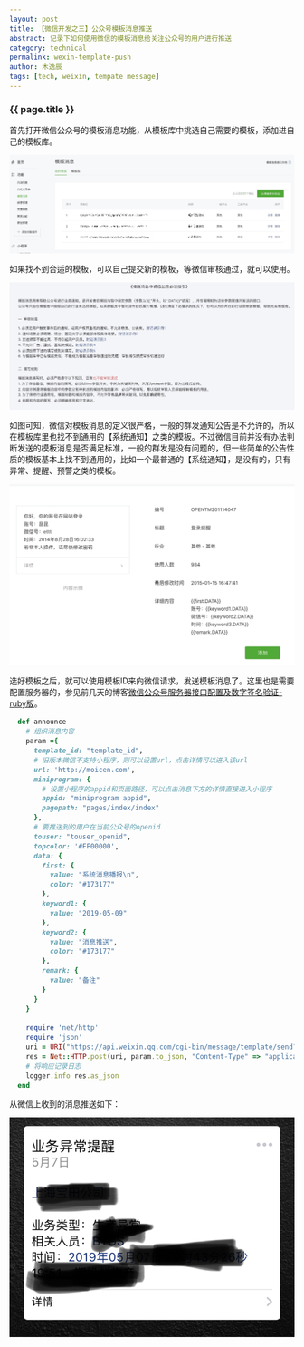 ```yaml
---
layout: post
title: 【微信开发之三】公众号模板消息推送
abstract: 记录下如何使用微信的模板消息给关注公众号的用户进行推送
category: technical
permalink: wexin-template-push
author: 木逸辰
tags: [tech, weixin, tempate message]
---
```


### {{ page.title }}

首先打开微信公众号的模板消息功能，从模板库中挑选自己需要的模板，添加进自己的模板库。

![weixin template](/assets/images/2019-05-09-wexin-template.jpg)

如果找不到合适的模板，可以自己提交新的模板，等微信审核通过，就可以使用。

![template new](/assets/images/2019-05-09-weixin-template-new.jpg)

如图可知，微信对模板消息的定义很严格，一般的群发通知公告是不允许的，所以在模板库里也找不到通用的【系统通知】之类的模板。不过微信目前并没有办法判断发送的模板消息是否满足标准，一般的群发是没有问题的，但一些简单的公告性质的模板基本上找不到通用的，比如一个最普通的【系统通知】，是没有的，只有异常、提醒、预警之类的模板。

![template example](/assets/images/2019-05-09-wexin-template-example.jpg)

选好模板之后，就可以使用模板ID来向微信请求，发送模板消息了。这里也是需要配置服务器的，参见前几天的博客[微信公众号服务器接口配置及数字签名验证-ruby版](http://moicen.com/weixin-server-signature-ruby)。


```ruby
  def announce
    # 组织消息内容
    param ={
      template_id: "template_id",
      # 旧版本微信不支持小程序，则可以设置url，点击详情可以进入该url
      url: 'http://moicen.com',
      miniprogram: {
        # 设置小程序的appid和页面路径，可以点击消息下方的详情直接进入小程序
        appid: "miniprogram appid", 
        pagepath: "pages/index/index"
      },
      # 要推送到的用户在当前公众号的openid
      touser: "touser_openid", 
      topcolor: '#FF00000',
      data: {
        first: {
          value: "系统消息播报\n",
          color: "#173177"
        },
        keyword1: {
          value: "2019-05-09"
        },
        keyword2: {
          value: "消息推送",
          color: "#173177"
        },
        remark: {
          value: "备注"
        }
      }
    }
    
    require 'net/http'
    require 'json'
    uri = URI("https://api.weixin.qq.com/cgi-bin/message/template/send?access_token=#{wechat_token}")
    res = Net::HTTP.post(uri, param.to_json, "Content-Type" => "application/json")
    # 将响应记录日志
    logger.info res.as_json
  end
```

从微信上收到的消息推送如下：

![template msg](/assets/images/2019-05-09-wexin-template-msg.jpeg)
